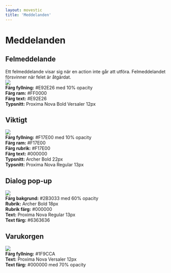 ```yaml
---
layout: movestic
title: 'Meddelanden'
---
```


# Meddelanden

## Felmeddelande  
Ett felmeddelande visar sig när en action inte går att utföra. Felmeddelandet försvinner när felet är åtgärdat.  
![]({{site.baseurl}}/img/error.png)  
**Färg fyllning:** #E92E26 med 10% opacity  
**Färg ram:** #FF0000  
**Färg text:** #E92E26  
**Typsnitt:** Proxima Nova Bold Versaler 12px    
  
## Viktigt
  
![]({{site.baseurl}}/img/viktigt.png)  
**Färg fyllning:** #F17E00 med 10% opacity  
**Färg ram:** #F17E00  
**Färg rubrik:** #F17E00  
**Färg text:** #000000  
**Typsnitt:** Archer Bold 22px  
**Typsnitt:** Proxima Nova Regular 13px    
  
## Dialog pop-up  

![]({{site.baseurl}}/img/modal.png)  
**Färg bakgrund:** #2B3033 med 60% opacity  
**Rubrik:** Archer Bold 18px  
**Rubrik färg:** #000000  
**Text:** Proxima Nova Regular 13px  
**Text färg:** #6363636  

## Varukorgen

![]({{site.baseurl}}/img/varukorg.png)  
**Färg fyllning:** #1F9CCA  
**Text:** Proxima Nova Versaler 12px  
**Text färg:** #000000 med 70% opacity  